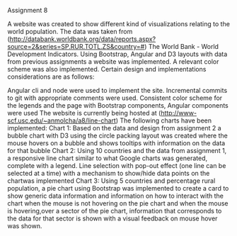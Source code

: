 Assignment 8 

A website was created to show different kind of visualizations relating to the world population. The data was taken from (http://databank.worldbank.org/data/reports.aspx?source=2&series=SP.RUR.TOTL.ZS&country=#) The World Bank - World Development Indicators.
Using Bootstrap, Angular and D3 layouts with data from previous assignments a website was implemented. A relevant color scheme was also implemented. 
Certain design and implementations considerations are as follows:</p>
Angular cli and node were used to implement the site.</li>
Incremental commits to git with appropriate comments were used.</li>
Consistent color scheme for the legends and the page with Bootstrap components, Angular components were used</li>
The website is currently being hosted at (http://www-scf.usc.edu/~anmolcha/a8/line-chart)
The following charts have been implemented:
Chart 1: Based on the data and design from assignment 2  a bubble chart with D3 using the circle packing layout was created where the mouse hovers on a bubble and shows tooltips with information on the data for that bubble
Chart 2: Using 10 countries and the data from assignment 1, a responsive line chart similar to what Google charts was generated, complete with a legend. Line selection with pop-out effect (one line can be selected at a time) with a mechanism to show/hide data points on the chartwas implemented
Chart 3: Using 5 countries and percentage rural population, a pie chart using Bootstrap was implemented to create a card to show generic data information and information on how to interact with the chart when the mouse is not hovering on the pie chart and when the mouse is hovering,over a sector of the pie chart, information that corresponds to the data for that sector is shown with a visual feedback on mouse hover was shown.
